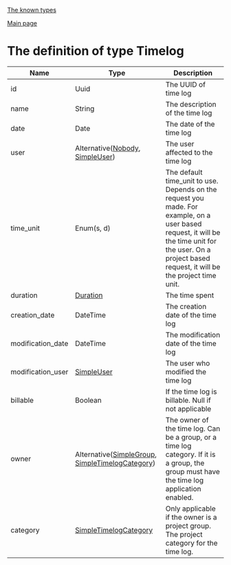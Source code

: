 
[The known types](./README.md)

[Main page](../README.md)

# The definition of type Timelog

Name    |   Type  |  Description
--------|---------|-------------
id | Uuid | The UUID of time log
name | String | The description of the time log
date | Date | The date of the time log
user | Alternative([Nobody](../types/Nobody.md), [SimpleUser](../types/SimpleUser.md)) | The user affected to the time log
time_unit | Enum(s, d) | The default time_unit to use. Depends on the request you made. For example, on a user based request, it will be the time unit for the user. On a project based request, it will be the project time unit.
duration | [Duration](../types/Duration.md) | The time spent
creation_date | DateTime | The creation date of the time log
modification_date | DateTime | The modification date of the time log
modification_user | [SimpleUser](../types/SimpleUser.md) | The user who modified the time log
billable | Boolean | If the time log is billable. Null if not applicable
owner | Alternative([SimpleGroup](../types/SimpleGroup.md), [SimpleTimelogCategory](../types/SimpleTimelogCategory.md)) | The owner of the time log. Can be a group, or a time log category. If it is a group, the group must have the time log application enabled.
category | [SimpleTimelogCategory](../types/SimpleTimelogCategory.md) | Only applicable if the owner is a project group. The project category for the time log.


